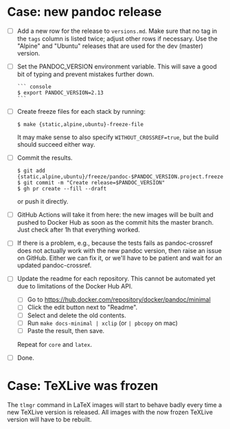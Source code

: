 # Case: new pandoc release

- [ ] Add a new row for the release to `versions.md`. Make sure
  that no tag in the `tags` column is listed twice; adjust other
  rows if necessary. Use the "Alpine" and "Ubuntu" releases that
  are used for the dev (master) version.

- [ ] Set the PANDOC_VERSION environment variable. This will save
  a good bit of typing and prevent mistakes further down.

      ``` console
      $ export PANDOC_VERSION=2.13
      ```

- [ ] Create freeze files for each stack by running:

  ``` console
  $ make {static,alpine,ubuntu}-freeze-file
  ```

  It may make sense to also specify `WITHOUT_CROSSREF=true`, but
  the build should succeed either way.

- [ ] Commit the results.

  ``` console
  $ git add {static,alpine,ubuntu}/freeze/pandoc-$PANDOC_VERSION.project.freeze
  $ git commit -m "Create release=$PANDOC_VERSION"
  $ gh pr create --fill --draft
  ```

  or push it directly.

- [ ] GitHub Actions will take it from here: the new images will
  be built and pushed to Docker Hub as soon as the commit hits the
  master branch. Just check after 1h that everything worked.

- [ ] If there is a problem, e.g., because the tests fails as
  pandoc-crossref does not actually work with the new pandoc
  version, then raise an issue on GitHub. Either we can fix it, or
  we'll have to be patient and wait for an updated
  pandoc-crossref.

- [ ] Update the readme for each repository. This cannot be
  automated yet due to limitations of the Docker Hub API.

    - [ ] Go to
          https://hub.docker.com/repository/docker/pandoc/minimal
    - [ ] Click the edit button next to "Readme".
    - [ ] Select and delete the old contents.
    - [ ] Run `make docs-minimal | xclip` (or `| pbcopy` on mac)
    - [ ] Paste the result, then save.

  Repeat for `core` and `latex`.

- [ ] Done.


# Case: TeXLive was frozen

The `tlmgr` command in LaTeX images will start to behave badly
every time a new TeXLive version is released. All images with the
now frozen TeXLive version will have to be rebuilt.
